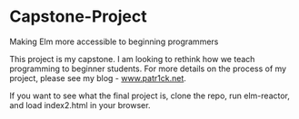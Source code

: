 # Capstone-Project
Making Elm more accessible to beginning programmers

This project is my capstone. I am looking to rethink how we teach programming to beginner students. For more details on the process of my project, please see my blog - www.patr1ck.net.

If you want to see what the final project is, clone the repo, run elm-reactor, and load index2.html in your browser.

